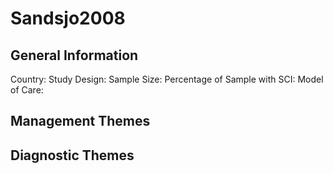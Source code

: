 # Sandsjo2008

## General Information
Country: 
Study Design: 
Sample Size: 
Percentage of Sample with SCI:
Model of Care: 

## Management Themes


## Diagnostic Themes
